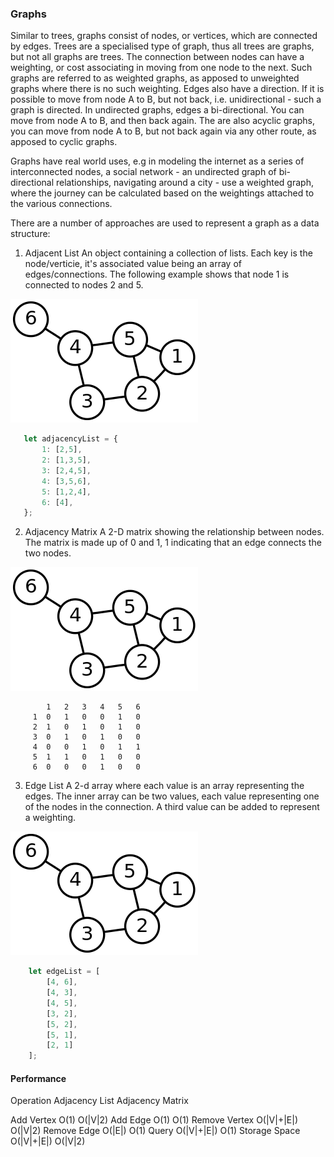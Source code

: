 ### Graphs

Similar to trees, graphs consist of nodes, or vertices, which are connected by edges. Trees are a specialised type of graph, thus all trees are graphs, but not all graphs are trees. The connection between nodes can have a weighting, or cost associating in moving from one  node to the next. Such graphs are referred to as weighted graphs, as apposed to unweighted graphs where there is no such weighting. Edges also have a direction. If it is possible to move from node A to B, but not back, i.e. unidirectional - such a graph is directed. In undirected graphs, edges a bi-directional. You can move from node A to B, and then back again. The are also acyclic graphs, you can move from node A to B, but not back again via any other route, as apposed to cyclic graphs.

Graphs have real world uses, e.g in modeling the internet as a series of interconnected nodes, a social network - an undirected graph of bi-directional relationships, navigating around a city - use a weighted graph, where the journey can be calculated based on the weightings attached to the various connections.

There are a number of approaches are used to represent a graph as a data structure:

 1. Adjacent List
 An object containing a collection of lists. Each key is the node/verticie, it's associated value being an array of edges/connections. The following example shows that node 1 is connected to nodes 2 and 5.

![Adjacent List](graph-2.png) 
 
 ```javascript
    let adjacencyList = {
        1: [2,5],
        2: [1,3,5],
        3: [2,4,5],
        4: [3,5,6],
        5: [1,2,4],
        6: [4],
    };
```

 2. Adjacency Matrix
 A 2-D matrix showing the relationship between nodes. The matrix is made up of 0 and 1, 1 indicating that an edge connects the two nodes.
 
![Adjacency Matrix](graph-2.png)

```text
        1   2   3   4   5   6
     1  0   1   0   0   1   0
     2  1   0   1   0   1   0
     3  0   1   0   1   0   0
     4  0   0   1   0   1   1   
     5  1   1   0   1   0   0   
     6  0   0   0   1   0   0   
```

 3. Edge List
 A 2-d array where each value is an array representing the edges. The inner array can be two values, each value representing one of the nodes in the connection. A third value can be added to represent a weighting.
 
![Edge List](graph-2.png)
 
```javascript
    let edgeList = [
        [4, 6],
        [4, 3],
        [4, 5],
        [3, 2],
        [5, 2],
        [5, 1],
        [2, 1]
    ];
``` 


#### Performance 

Operation           Adjacency List       Adjacency Matrix

Add Vertex              O(1)                   O(|V|2)
Add Edge                O(1)                   O(1)
Remove Vertex           O(|V|+|E|)             O(|V|2)
Remove Edge             O(|E|)                 O(1)
Query                   O(|V|+|E|)             O(1)
Storage Space           O(|V|+|E|)             O(|V|2)
